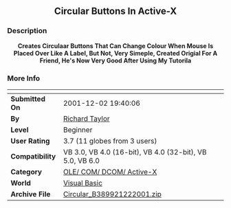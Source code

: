 ﻿<div align="center">

## Circular Buttons In Active\-X


</div>

### Description

<b><center>Creates Circulaar Buttons That Can Change Colour When Mouse Is Placed Over Like A Label, But Not, Very Simeple, Created Origial For A Friend, He's Now Very Good After Using My Tutorila</b></center>
 
### More Info
 


<span>             |<span>
---                |---
**Submitted On**   |2001-12-02 19:40:06
**By**             |[Richard Taylor](https://github.com/Planet-Source-Code/PSCIndex/blob/master/ByAuthor/richard-taylor.md)
**Level**          |Beginner
**User Rating**    |3.7 (11 globes from 3 users)
**Compatibility**  |VB 3\.0, VB 4\.0 \(16\-bit\), VB 4\.0 \(32\-bit\), VB 5\.0, VB 6\.0
**Category**       |[OLE/ COM/ DCOM/ Active\-X](https://github.com/Planet-Source-Code/PSCIndex/blob/master/ByCategory/ole-com-dcom-active-x__1-29.md)
**World**          |[Visual Basic](https://github.com/Planet-Source-Code/PSCIndex/blob/master/ByWorld/visual-basic.md)
**Archive File**   |[Circular\_B389921222001\.zip](https://github.com/Planet-Source-Code/richard-taylor-circular-buttons-in-active-x__1-29411/archive/master.zip)








